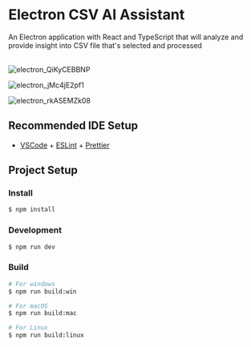 # Electron CSV AI Assistant

An Electron application with React and TypeScript that will analyze and provide insight into CSV file that's selected and processed
<br><br>


![electron_QiKyCEBBNP](https://github.com/amafjarkasi/electron-csv-ai-assistant/assets/65797881/28fba778-28db-4128-81f6-8c5d420b0865)

![electron_jMc4jE2pf1](https://github.com/amafjarkasi/electron-csv-ai-assistant/assets/65797881/298bba8e-f2e3-43dd-bb90-157f31a089d0)

![electron_rkASEMZk08](https://github.com/amafjarkasi/electron-csv-ai-assistant/assets/65797881/0ad38422-d2de-498d-9a75-a09072088c07)



## Recommended IDE Setup

- [VSCode](https://code.visualstudio.com/) + [ESLint](https://marketplace.visualstudio.com/items?itemName=dbaeumer.vscode-eslint) + [Prettier](https://marketplace.visualstudio.com/items?itemName=esbenp.prettier-vscode)

## Project Setup

### Install

```bash
$ npm install
```

### Development

```bash
$ npm run dev
```

### Build

```bash
# For windows
$ npm run build:win

# For macOS
$ npm run build:mac

# For Linux
$ npm run build:linux
```
